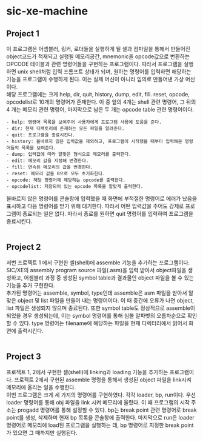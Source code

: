 # sic-xe-machine

## Project 1
이 프로그램은 어셈블러, 링커, 로더들을 실행하게 될 셸과 컴파일을 통해서 만들어진 object코드가 적재되고 실행될 메모리공간, mnemonic을 opcode값으로 변환하는 OPCODE 테이블과 관련 명령어들을 구현하는 프로그램이다. 따라서 프로그램을 실행하면 unix shell처럼 입력 프롬프트 상태가 되며, 원하는 명령어를 입력하면 해당하는 기능을 프로그램이 수행하게 된다. 이는 실제 머신이 아니라 임의로 만들어낸 가상 머신이다.
<br>해당 프로그램에는 크게 help, dir, quit, history, dump, edit, fill. reset, opcode, opcodelist로 10개의 명령어가 존재한다. 이 중 앞의 4개는 shell 관련 명령어, 그 뒤의 4 개는 메모리 관련 명령어, 마지막으로 남은 두 개는 opcode table 관련 명령어이다.

	- help: 명령어 목록을 보여주어 사용자에게 프로그램 사용에 도움을 준다.
	- dir: 현재 디렉토리에 존재하는 모든 파일을 알려준다.
	- quit: 프로그램을 종료시킨다.
	- history: 올바르지 않은 입력값을 제외하고, 프로그램이 시작했을 때부터 입력해온 명령어들의 목록을 보여준다.
	- dump: 입력값에 따라 알맞은 형식으로 메모리를 출력한다.
	- edit: 메모리 값을 지정해 변경한다.
	- fill: 연속된 메모리의 값을 변경한다.
	- reset: 메모리 값을 0으로 모두 초기화한다.
	- opcode: 해당 명령어에 해당하는 opcode를 출력한다.
	- opcodelist: 저장되어 있는 opcode 목록을 알맞게 출력한다.

올바르지 않은 명령어를 콘솔창에 입력했을 때 화면에 부적절한 명령어로 에러가 났음을 표시하고 다음 명령어를 받기 위해 대기한다. 따라서 어떤 입력값을 주어도 강제로 프로그램이 종료되는 일은 없다. 따라서 종료를 원하면 quit 명령어를 입력하여 프로그램을 종료시킨다. 
<br>
</br>
## Project 2
저번 프로젝트 1 에서 구현한 셀(shell)에 assemble 기능을 추가하는 프로그램이다. SIC/XE의 assembly program source 파일(.asm)을 입력 받아서 object파일을 생성하고, 어셈블리 과정 중 생성된 symbol table과 결과물인 object 파일을 볼 수 있는 기능을 추가 구현한다.
<br>추가된 명령어는 assemble, symbol, type인데 assemble은 asm 파일을 받아서 알맞은 object 및 list 파일을 만들어 내는 명령어이다. 이 때 중간에 오류가 나면 object, list 파일은 생성되지 않으며 종료된다. 또한 symbol table도 정상적으로 assemble이 되었을 경우 생성되는데, 이는 symbol 명령어를 통해 심볼 알파벳의 오름차순으로 확인할 수 있다. type 명령어는 filename에 해당하는 파일을 현재 디렉터리에서 읽어서 화면에 출력시킨다.
<br>
</br>
## Project 3
프로젝트 1, 2에서 구현한 셀(shell)에 linking과 loading 기능을 추가하는 프로그램이다. 프로젝트 2에서 구현된 assemble 명령을 통해서 생성된 object 파일을 link시켜 메모리에 올리는 일을 수행한다.
<br>이번 프로그램은 크게 세 가지의 명령어를 구현하였다. 각각 loader, bp, run이다. 우선 loader 명령어를 통해 obj 파일을 link 시켜 메모리에 올렸다. 이 때 프로그램의 시작 주소는 progadd 명령어를 통해 설정할 수 있다. bp는 break point 관련 명령어로 break point를 생성, 삭제하며 현재 bp 목록을 콘솔창에 출력한다. 마지막으로 run은 loader 명령어로 메모리에 load된 프로그램을 실행하는 데, bp 명령어로 지정한 break point가 있으면 그 때까지만 실행된다.
